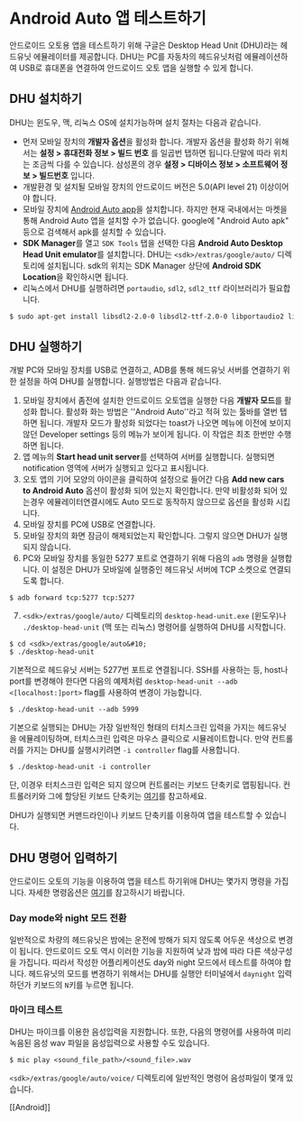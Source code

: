 # Android Auto 앱 테스트하기

안드로이드 오토용 앱을 테스트하기 위해 구글은 Desktop Head Unit (DHU)라는 헤드유닛 에뮬레이터를 제공합니다. DHU는 PC를 자동차의 헤드유닛처럼 에뮬레이션하여 USB로 휴대폰을 연결하여 안드로이드 오토 앱을 실행할 수 있게 합니다.

## DHU 설치하기

DHU는 윈도우, 맥, 리눅스 OS에 설치가능하며 설치 절차는 다음과 같습니다.

* 먼저 모바일 장치의 **개발자 옵션**을 활성화 합니다. 개발자 옵션을 활성화 하기 위해서는 **설정 > 휴대전화 정보 > 빌드 번호** 를 일곱번 탭하면 됩니다.<ref>단말에 따라 위치는 조금씩 다를 수 있습니다. 삼성폰의 경우 **설정 > 디바이스 정보 > 소프트웨어 정보 > 빌드번호** 입니다.</ref>
* 개발환경 및 설치될 모바일 장치의 안드로이드 버전은 5.0(API level 21) 이상이어야 합니다. 
* 모바일 장치에 [Android Auto app](https://play.google.com/store/apps/details?id=com.google.android.projection.gearhead&hl=en)을 설치합니다. 하지만 현재 국내에서는 마켓을 통해 Android Auto 앱을 설치할 수가 없습니다. google에 "Android Auto apk" 등으로 검색해서 apk를 설치할 수 있습니다.
* **SDK Manager**를 열고 ```SDK Tools``` 탭을 선택한 다음 **Android Auto Desktop Head Unit emulator**를 설치합니다. DHU는 ```<sdk>/extras/google/auto/``` 디렉토리에 설치됩니다. sdk의 위치는 SDK Manager 상단에 **Android SDK Location**을 확인하시면 됩니다.
* 리눅스에서 DHU를 실행하려면 ```portaudio```, ```sdl2```, ```sdl2_ttf``` 라이브러리가 필요합니다.
```bash
$ sudo apt-get install libsdl2-2.0-0 libsdl2-ttf-2.0-0 libportaudio2 libpng12-0
```

## DHU 실행하기

개발 PC와 모바일 장치를 USB로 연결하고, ADB를 통해 헤드유닛 서버를 연결하기 위한 설정을 하여 DHU를 실행합니다. 실행방법은 다음과 같습니다.

1. 모바일 장치에서 좀전에 설치한 안드로이드 오토앱을 실행한 다음 **개발자 모드**를 활성화 합니다. 활성화 화는 방법은 ''Android Auto''라고 적혀 있는 툴바를 열번 탭하면 됩니다. 개발자 모드가 활성화 되었다는 toast가 나오면 메뉴에 이전에 보이지 않던 Developer settings 등의 메뉴가 보이게 됩니다. 이 작업은 최초 한번만 수행하면 됩니다.
2. 앱 메뉴의 **Start head unit server**를 선택하여 서버를 실행합니다. 실행되면 notification 영역에 서버가 실행되고 있다고 표시됩니다.
3. 오토 앱의 기어 모양의 아이콘을 클릭하여 설정으로 들어간 다음 **Add new cars to Android Auto** 옵션이 활성화 되어 있는지 확인합니다. 만약 비활성화 되어 있는경우 에뮬레이터연결시에도 Auto 모드로 동작하지 않으므로 옵션을 활성화 시킵니다.
4. 모바일 장치를 PC에 USB로 연결합니다.
5. 모바일 장치의 화면 잠금이 해제되었는지 확인합니다. 그렇지 않으면 DHU가 실행되지 않습니다.
6. PC와 모바일 장치를 동일한 5277 포트로 연결하기 위해 다음의 ```adb``` 명령을 실행합니다. 이 설정은 DHU가 모바일에 실행중인 헤드유닛 서버에 TCP 소켓으로 연결되도록 합니다.
  
  ```
  $ adb forward tcp:5277 tcp:5277
  ```
7. ```<sdk>/extras/google/auto/``` 디렉토리의 ```desktop-head-unit.exe``` (윈도우)나 ```./desktop-head-unit``` (맥 또는 리눅스) 명령어를 실행하여 DHU를 시작합니다.
  
  ```shell
  $ cd <sdk>/extras/google/auto&#10;
  $ ./desktop-head-unit
  ```
  기본적으로 헤드유닛 서버는 5277번 포트로 연결됩니다. SSH를 사용하는 등, host나 port를 변경해야 한다면 다음의 예제처럼 ```desktop-head-unit --adb <[localhost:]port>``` flag를 사용하여 변경이 가능합니다.
  ```shell
  $ ./desktop-head-unit --adb 5999
  ```
  기본으로 실행되는 DHU는 가장 일반적인 형태의 터치스크린 입력을 가지는 헤드유닛을 에뮬레이팅하며, 터치스크린 입력은 마우스 클릭으로 시뮬레이트합니다. 만약 컨트롤러를 가지는 DHU를 실행시키려면 ```-i controller``` flag를 사용합니다.
  ```shell
  $ ./desktop-head-unit -i controller
  ```
  단, 이경우 터치스크린 입력은 되지 않으며 컨트롤러는 키보드 단축키로 맵핑됩니다. 컨트롤러키와 그에 할당된 키보드 단축키는 [여기](https://developer.android.com/training/auto/testing/index.html#cmd-bindings)를 참고하세요.

DHU가 실행되면 커맨드라인이나 키보드 단축키를 이용하여 앱을 테스트할 수 있습니다.

## DHU 명령어 입력하기

안드로이드 오토의 기능을 이용하여 앱을 테스트 하기위애 DHU는 몇가지 명령을 가집니다. 자세한 명령옵션은 [여기](https://developer.android.com/training/auto/testing/index.html#cmd-bindings)를 참고하시기 바랍니다.

### Day mode와 night 모드 전환

일반적으로 차량의 헤드유닛은 밤에는 운전에 방해가 되지 않도록 어두운 색상으로 변경이 됩니다. 안드로이드 오토 역시 이러한 기능을 지원하여 낮과 밤에 따라 다른 색상구성을 가집니다. 따라서 작성한 어플리케이션도 day와 night 모드에서 테스트를 하여야 합니다. 헤드유닛의 모드를 변경하기 위해서는 DHU를 실행안 터미널에서 ```daynight``` 입력하던가 키보드의 ```N```키를 누르면 됩니다.

### 마이크 테스트

DHU는 마이크를 이용한 음성입력을 지원합니다. 또한, 다음의 명령어를 사용하여 미리 녹음된 음성 wav 파일을 음성입력으로 사용할 수도 있습니다.

```shell
$ mic play <sound_file_path>/<sound_file>.wav
```

```<sdk>/extras/google/auto/voice/``` 디렉토리에 일반적인 명령어 음성파일이 몇개 있습니다.

[[Android]]